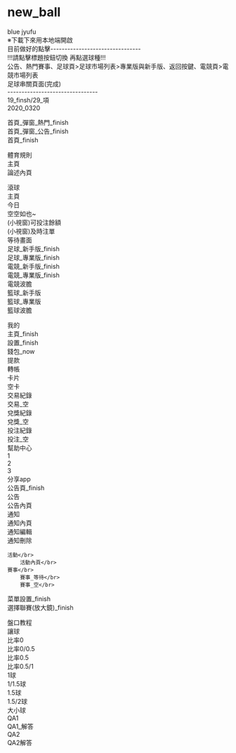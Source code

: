 # new_ball
blue jyufu</br>
※下載下來用本地端開啟</br>
目前做好的點擊--------------------------------</br>
!!!請點擊標題按鈕切換 再點選球種!!!</br>
公告、熱門賽事、足球頁>足球市場列表>專業版與新手版、返回按鍵、電競頁>電競市場列表</br>
足球串關頁面(完成)</br>
--------------------------------</br>
19_finsh/29_項</br>
2020_0320</br>

首頁_彈窗_熱門_finish</br>
首頁_彈窗_公告_finish</br>
首頁_finish</br>

體育規則</br>
	主頁</br>
	論述內頁</br>

滾球</br>
	主頁</br>
今日	</br>
	空空如也~</br>
	(小視窗)可投注餘額</br>
	(小視窗)及時注單</br>
	等待畫面</br>
	足球_新手版_finish</br>
	足球_專業版_finish</br>
	電競_新手版_finish</br>
	電競_專業版_finish</br>
		電競波膽</br>
	籃球_新手版</br>
	籃球_專業版</br>
		籃球波膽</br>
	
	

我的</br>
	主頁_finish</br>
		設置_finish</br>
		錢包_now</br>
			提款</br>
			轉帳	</br>
		卡片</br>
			空卡</br>
		交易紀錄</br>
			交易_空</br>
		兌獎紀錄</br>
			兌獎_空</br>
		投注紀錄</br>
			投注_空</br>
		幫助中心</br>
			1</br>
			2</br>
			3</br>
		分享app</br>
公告頁_finish</br>
	公告</br>
		公告內頁</br>
	通知</br>
		通知內頁</br>
		通知編輯</br>
			通知刪除</br>

	活動</br>
		活動內頁</br>
	賽事</br>
		賽事_等待</br>
		賽事_空</br>
菜單設置_finish</br>
	選擇聯賽(放大鏡)_finish</br>

盤口教程</br>
	讓球</br>
		比率0</br>
		比率0/0.5</br>
		比率0.5</br>
		比率0.5/1</br>
		1球</br>
		1/1.5球</br>
		1.5球</br>
		1.5/2球</br>
	大小球</br>
		QA1</br>
		QA1_解答</br>
		QA2</br>
		QA2解答</br>
